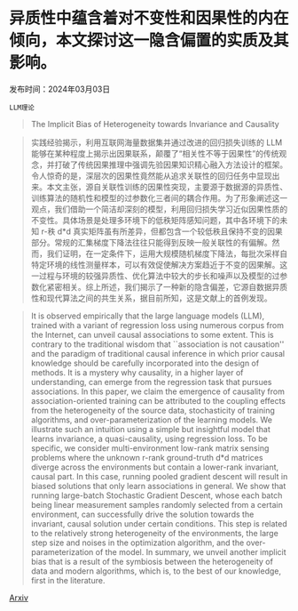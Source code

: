 # 异质性中蕴含着对不变性和因果性的内在倾向，本文探讨这一隐含偏置的实质及其影响。

发布时间：2024年03月03日

`LLM理论`

> The Implicit Bias of Heterogeneity towards Invariance and Causality

> 实践经验揭示，利用互联网海量数据集并通过改进的回归损失训练的 LLM 能够在某种程度上揭示出因果联系，颠覆了“相关性不等于因果性”的传统观念，并打破了传统因果推理中强调先验因果知识精心融入方法设计的框架。令人惊奇的是，深层次的因果性竟然能从追求关联性的回归任务中显现出来。本文主张，源自关联性训练的因果性突现，主要源于数据源的异质性、训练算法的随机性和模型的过参数化三者间的耦合作用。为了形象阐述这一观点，我们借助一个简洁却深刻的模型，利用回归损失学习近似因果性质的不变性。具体场景是处理多环境下的低秩矩阵感知问题，其中各环境下的未知 r-秩 d*d 真实矩阵虽有所差异，但都包含一个较低秩且保持不变的因果部分。常规的汇集梯度下降法往往只能得到反映一般关联性的有偏解。然而，我们证明，在一定条件下，运用大规模随机梯度下降法，每批次采样自特定环境的线性测量样本，可以有效促使解决方案趋近于不变的因果解。这一过程与环境的较强异质性、优化算法中较大的步长和噪声以及模型的过参数化紧密相关。综上所述，我们揭示了一种新的隐含偏差，它源自数据异质性和现代算法之间的共生关系，据目前所知，这是文献上的首例发现。

> It is observed empirically that the large language models (LLM), trained with a variant of regression loss using numerous corpus from the Internet, can unveil causal associations to some extent. This is contrary to the traditional wisdom that ``association is not causation'' and the paradigm of traditional causal inference in which prior causal knowledge should be carefully incorporated into the design of methods. It is a mystery why causality, in a higher layer of understanding, can emerge from the regression task that pursues associations. In this paper, we claim the emergence of causality from association-oriented training can be attributed to the coupling effects from the heterogeneity of the source data, stochasticity of training algorithms, and over-parameterization of the learning models. We illustrate such an intuition using a simple but insightful model that learns invariance, a quasi-causality, using regression loss. To be specific, we consider multi-environment low-rank matrix sensing problems where the unknown r-rank ground-truth d*d matrices diverge across the environments but contain a lower-rank invariant, causal part. In this case, running pooled gradient descent will result in biased solutions that only learn associations in general. We show that running large-batch Stochastic Gradient Descent, whose each batch being linear measurement samples randomly selected from a certain environment, can successfully drive the solution towards the invariant, causal solution under certain conditions. This step is related to the relatively strong heterogeneity of the environments, the large step size and noises in the optimization algorithm, and the over-parameterization of the model. In summary, we unveil another implicit bias that is a result of the symbiosis between the heterogeneity of data and modern algorithms, which is, to the best of our knowledge, first in the literature.

[Arxiv](https://arxiv.org/abs/2403.01420)